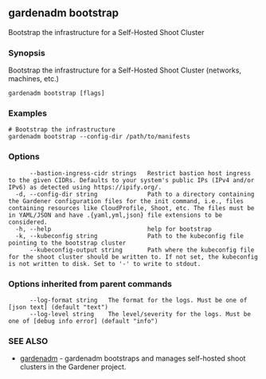 ## gardenadm bootstrap

Bootstrap the infrastructure for a Self-Hosted Shoot Cluster

### Synopsis

Bootstrap the infrastructure for a Self-Hosted Shoot Cluster (networks, machines, etc.)

```
gardenadm bootstrap [flags]
```

### Examples

```
# Bootstrap the infrastructure
gardenadm bootstrap --config-dir /path/to/manifests
```

### Options

```
      --bastion-ingress-cidr strings   Restrict bastion host ingress to the given CIDRs. Defaults to your system's public IPs (IPv4 and/or IPv6) as detected using https://ipify.org/.
  -d, --config-dir string              Path to a directory containing the Gardener configuration files for the init command, i.e., files containing resources like CloudProfile, Shoot, etc. The files must be in YAML/JSON and have .{yaml,yml,json} file extensions to be considered.
  -h, --help                           help for bootstrap
  -k, --kubeconfig string              Path to the kubeconfig file pointing to the bootstrap cluster
      --kubeconfig-output string       Path where the kubeconfig file for the shoot cluster should be written to. If not set, the kubeconfig is not written to disk. Set to '-' to write to stdout.
```

### Options inherited from parent commands

```
      --log-format string   The format for the logs. Must be one of [json text] (default "text")
      --log-level string    The level/severity for the logs. Must be one of [debug info error] (default "info")
```

### SEE ALSO

* [gardenadm](gardenadm.md)	 - gardenadm bootstraps and manages self-hosted shoot clusters in the Gardener project.

